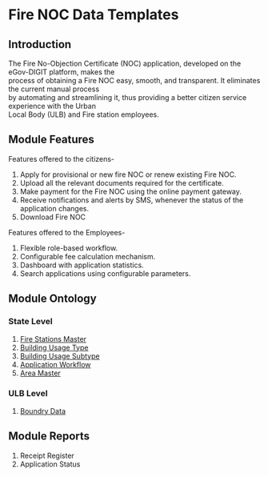# Fire NOC Data Templates

## Introduction

The Fire No-Objection Certificate \(NOC\) application, developed on the eGov-DIGIT platform, makes the  
process of obtaining a Fire NOC easy, smooth, and transparent. It eliminates the current manual process  
by automating and streamlining it, thus providing a better citizen service experience with the Urban  
Local Body \(ULB\) and Fire station employees.

## Module Features

Features offered to the citizens-

1. Apply for provisional or new fire NOC or renew existing Fire NOC.
2. Upload all the relevant documents required for the certificate.
3. Make payment for the Fire NOC using the online payment gateway.
4. Receive notifications and alerts by SMS, whenever the status of the application changes.
5. Download Fire NOC

Features offered to the Employees-

1. Flexible role-based workflow.
2. Configurable fee calculation mechanism.
3. Dashboard with application statistics.
4. Search applications using configurable parameters.

## Module Ontology

### State Level

1. [Fire Stations Master](fire-station-master.md)
2. [Building Usage Type](building-usage-type.md)
3. [Building Usage Subtype](building-usage-sub-type.md)
4. [Application Workflow](../workflow-data/workflow-actions.md)
5. [Area Master](areas-served-master.md)

### ULB Level

1. [Boundry Data](../../environment-setup/ulb-level-setup/boundary-data.md)

## Module Reports

1. Receipt Register
2. Application Status

